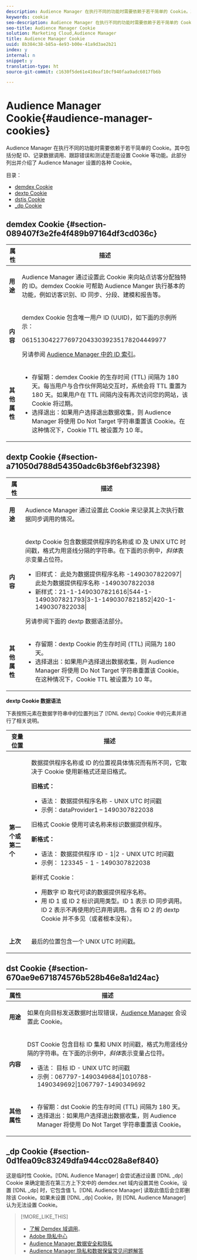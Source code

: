 ```yaml
---
description: Audience Manager 在执行不同的功能时需要依赖于若干简单的 Cookie。其中包括分配 ID、记录数据调用、跟踪错误和测试是否能设置 Cookie 等功能。此部分列出并介绍了 Audience Manager 设置的各种 Cookie。
keywords: cookie
seo-description: Audience Manager 在执行不同的功能时需要依赖于若干简单的 Cookie。其中包括分配 ID、记录数据调用、跟踪错误和测试是否能设置 Cookie 等功能。此部分列出并介绍了 Audience Manager 设置的各种 Cookie。
seo-title: Audience Manager Cookie
solution: Marketing Cloud,Audience Manager
title: Audience Manager Cookie
uuid: 8b384c38-b85a-4e93-b00e-41a9d3ae2b21
index: y
internal: n
snippet: y
translation-type: ht
source-git-commit: c1630f5de61e410eaf10cf940faa9adc6017fb6b

---
```



# Audience Manager Cookie{#audience-manager-cookies}

Audience Manager 在执行不同的功能时需要依赖于若干简单的 Cookie。其中包括分配 ID、记录数据调用、跟踪错误和测试是否能设置 Cookie 等功能。此部分列出并介绍了 Audience Manager 设置的各种 Cookie。

目录：

<ul class="simplelist"> 
 <li> <a href="../cookies-overview/cookies-am.md#section-089407f3e2fe4f489b97164df3cd036c" format="dita" scope="local"> demdex Cookie </a> </li> 
 <li> <a href="../cookies-overview/cookies-am.md#section-a71050d788d54350adc6b3f6ebf32398" format="dita" scope="local"> dextp Cookie </a> </li> 
 <li> <a href="../cookies-overview/cookies-am.md#section-670ae9e671874576b528b46e8a1d24ac" format="dita" scope="local"> dstjs Cookie </a> </li> 
 <li> <a href="../cookies-overview/cookies-am.md#section-0d1fea09c83249dfa944cc028a8ef840" format="dita" scope="local"> _dp Cookie </a> </li> 
</ul>

## demdex Cookie {#section-089407f3e2fe4f489b97164df3cd036c}

<table id="table_1CCF7EA2BC9E421F8DEECA5F611E33F6"> 
 <thead> 
  <tr> 
   <th colname="col1" class="entry"> 属性 </th> 
   <th colname="col2" class="entry"> 描述 </th> 
  </tr> 
 </thead>
 <tbody> 
  <tr> 
   <td colname="col1"> <p> <b>用途</b> </p> </td> 
   <td colname="col2"> <p> <span class="keyword">Audience Manager</span> 通过设置此 Cookie 来向站点访客分配独特的 ID。<span class="wintitle">demdex</span> Cookie 可帮助 <span class="keyword">Audience Manger</span> 执行基本的功能，例如访客识别、ID 同步、分段、建模和报告等。 </p> </td> 
  </tr> 
  <tr> 
   <td colname="col1"> <p> <b>内容</b> </p> </td> 
   <td colname="col2"> <p><span class="wintitle">demdex</span> Cookie 包含唯一用户 ID (UUID)，如下面的示例所示： </p> <p> <span class="codeph"> 06151304227769720433039235178204449977 </span> </p> <p>另请参阅 <a href="https://marketing.adobe.com/resources/help/en_US/aam/ids-in-aam.html" format="https" scope="external">Audience Manager 中的 ID 索引</a>。 </p> </td> 
  </tr> 
  <tr> 
   <td colname="col1"> <p> <b>其他属性</b> </p> </td> 
   <td colname="col2"> <p> 
     <ul id="ul_11291DA87C5045E880034E06C863BCDA"> 
      <li id="li_40C30A06A12449A4A8748621223CA71B">存留期：<span class="wintitle">demdex</span> Cookie 的生存时间 (TTL) 间隔为 180 天。每当用户与合作伙伴网站交互时，系统会将 TTL 重置为 180 天。如果用户在 TTL 间隔内没有再次访问您的网站，该 Cookie 将过期。 </li> 
      <li id="li_A589EDA2198249829207A183872EF1FF">选择退出：如果用户选择退出数据收集，则 <span class="keyword">Audience Manager</span> 将使用 <span class="codeph">Do Not Target</span> 字符串重置该 Cookie。在这种情况下，Cookie TTL 被设置为 10 年。 </li> 
     </ul> </p> </td> 
  </tr> 
 </tbody> 
</table>

## dextp Cookie {#section-a71050d788d54350adc6b3f6ebf32398}

<table id="table_7343C9C9ADD24D3FA693ECC76E4A4045"> 
 <thead> 
  <tr> 
   <th colname="col1" class="entry"> 属性 </th> 
   <th colname="col2" class="entry"> 描述 </th> 
  </tr> 
 </thead>
 <tbody> 
  <tr> 
   <td colname="col1"> <p> <b>用途</b> </p> </td> 
   <td colname="col2"> <p> <span class="keyword">Audience Manager</span> 通过设置此 Cookie 来记录其上次执行数据同步调用的情况。 </p> </td> 
  </tr> 
  <tr> 
   <td colname="col1"> <p> <b>内容</b> </p> </td> 
   <td colname="col2"> <p><span class="wintitle">dextp</span> Cookie 包含数据提供程序的名称或 ID 及 UNIX UTC 时间戳，格式为用竖线分隔的字符串。在下面的示例中，<i>斜体</i>表示变量占位符。 </p> <p> 
     <ul id="ul_80D0BC3FCF06470991E12712401D784A"> 
      <li id="li_03747A433CEB4756A26CD866E716B89D">旧样式：<span class="codeph"> <span class="varname"> 此处为数据提供程序名称 </span>-1490307822097| <span class="varname"> 此处为数据提供程序名称 </span>-1490307822038 </span> </li> 
      <li id="li_79E7000E82DB4ADA9E9887B017343B2D">新样式：<span class="codeph">21-1-1490307821616|544-1-1490307821793|3-1-1490307821852|420-1-1490307822038| </span> </li> 
     </ul> </p> <p>另请参阅下面的 dextp 数据语法部分。 </p> </td> 
  </tr> 
  <tr> 
   <td colname="col1"> <p> <b>其他属性</b> </p> </td> 
   <td colname="col2"> <p> 
     <ul id="ul_4922AC2CD55D4C888A6FBEB22F8B889B"> 
      <li id="li_91A68C44E53840379C2ACDED25468735">存留期：<span class="wintitle">dextp</span> Cookie 的生存时间 (TTL) 间隔为 180 天。 </li> 
      <li id="li_6B8C674EFAAC4DABA0A640CF29247F99">选择退出：如果用户选择退出数据收集，则 <span class="keyword">Audience Manager</span> 将使用 <span class="codeph">Do Not Target</span> 字符串重置该 Cookie。在这种情况下，Cookie TTL 被设置为 10 年。 </li> 
     </ul> </p> </td> 
  </tr> 
 </tbody> 
</table>

**dextp Cookie 数据语法**

下表按照元素在数据字符串中的位置列出了 [!DNL dextp] Cookie 中的元素并进行了相关说明。

<table id="table_BE00604B97F24F5A94AA4F566063D785"> 
 <thead> 
  <tr> 
   <th colname="col1" class="entry"> 变量位置 </th> 
   <th colname="col2" class="entry"> 描述 </th> 
  </tr> 
 </thead>
 <tbody> 
  <tr> 
   <td colname="col1"> <p> <b>第一个或第二个</b> </p> </td> 
   <td colname="col2"> <p>数据提供程序名称或 ID 的位置视具体情况而有所不同，它取决于 Cookie 使用新格式还是旧格式。 </p> <p> <b>旧格式：</b> </p> <p> 
     <ul id="ul_5BFBF40E3FE849CA859030F2D070FDF6"> 
      <li id="li_E8F4DC0CB15B472ABE9892B3A61D7F77">语法：<span class="codeph"> <span class="varname"> 数据提供程序名称 </span> - <span class="varname"> UNIX UTC 时间戳 </span> </span> </li> 
      <li id="li_7CD8B101156140F49EA97B18E9591402">示例：<span class="codeph">dataProvider1 – 1490307822038 </span> </li> 
     </ul> </p> <p>旧格式 Cookie 使用可读名称来标识数据提供程序。 </p> <p> <b>新格式：</b> </p> <p> 
     <ul id="ul_AC6225CA781746148C125F21DFED1ED9"> 
      <li id="li_29C4B52E398B4EA28944980A15B05A57">语法：<span class="codeph"> <span class="varname"> 数据提供程序 ID </span> - 1|2 - <span class="varname"> UNIX UTC 时间戳 </span> </span> </li> 
      <li id="li_3BF30CA5FED242DF96E0B54AFC64B06F">示例：<span class="codeph"> 123345 - 1 - 1490307822038 </span> </li> 
     </ul> </p> <p>新样式 Cookie： </p> <p> 
     <ul id="ul_F05A91A455FA44C7A71186C0C9E31630"> 
      <li id="li_A8C9638173684359BABC4207845A4F48">用数字 ID 取代可读的数据提供程序名称。 </li> 
      <li id="li_28F1E2DB24904E53BE9718AD788CE61E">用 ID 1 或 ID 2 标识调用类型。ID 1 表示 ID 同步调用。ID 2 表示不再使用的已弃用调用。含有 ID 2 的 dextp Cookie 并不多见（或者根本没有）。 </li> 
     </ul> </p> </td> 
  </tr> 
  <tr> 
   <td colname="col1"> <p> <b>上次</b> </p> </td> 
   <td colname="col2"> <p>最后的位置包含一个 UNIX UTC 时间戳。 </p> </td> 
  </tr> 
 </tbody> 
</table>

## dst Cookie {#section-670ae9e671874576b528b46e8a1d24ac}

<table id="table_83AE9B6350C6408BAECD9FCF33022B98"> 
 <thead> 
  <tr> 
   <th colname="col1" class="entry"> 属性 </th> 
   <th colname="col2" class="entry"> 描述 </th> 
  </tr> 
 </thead>
 <tbody> 
  <tr> 
   <td colname="col1"> <p> <b>用途</b> </p> </td> 
   <td colname="col2"> <p> 如果在向<span class="keyword">目标</span>发送数据时出现错误，<a href="https://marketing.adobe.com/resources/help/en_US/aam/c_destinations.html" format="https" scope="external">Audience Manager</a> 会设置此 Cookie。 </p> </td> 
  </tr> 
  <tr> 
   <td colname="col1"> <p> <b>内容</b> </p> </td> 
   <td colname="col2"> <p> <span class="wintitle">DST</span> Cookie 包含目标 ID 集和 UNIX 时间戳，格式为用竖线分隔的字符串。在下面的示例中，<i>斜体</i>表示变量占位符。 </p> <p> 
     <ul id="ul_CE98076A02DA413486C1D341E9806889"> 
      <li id="li_850209D956644749B98C7A208C825C15">语法：<span class="codeph"> <span class="varname"> 目标 ID </span> - <span class="varname"> UNIX UTC 时间戳 </span> </span> </li> 
      <li id="li_4A22152C70844733982230EBF7B9EB78">示例：<span class="codeph">067797-1490349684|1010788-1490349692|1067797-1490349692 </span> </li> 
     </ul> </p> </td> 
  </tr> 
  <tr> 
   <td colname="col1"> <p> <b>其他属性</b> </p> </td> 
   <td colname="col2"> <p> 
     <ul id="ul_5D13DD701B484B51BF2808A69A919106"> 
      <li id="li_4E665114C63246FBA32A4E19984D2693">存留期：<span class="wintitle">dst</span> Cookie 的生存时间 (TTL) 间隔为 180 天。 </li> 
      <li id="li_A682B566704F43D2AB72487EFF212474">选择退出：如果用户选择退出数据收集，则 <span class="keyword">Audience Manager</span> 将使用 <span class="codeph">Do Not Target</span> 字符串重置该 Cookie。 </li> 
     </ul> </p> </td> 
  </tr> 
 </tbody> 
</table>

## _dp Cookie {#section-0d1fea09c83249dfa944cc028a8ef840}

这是临时性 Cookie。[!DNL Audience Manager] 会尝试通过设置 [!DNL _dp] Cookie 来确定能否在第三方上下文中的 demdex.net 域内设置其他 Cookie。设置 [!DNL _dp] 时，它包含值 1。[!DNL Audience Manager] 读取此值后会立即删除该 Cookie。如果未设置 [!DNL _dp] Cookie，则 [!DNL Audience Manager] 认为无法设置 Cookie。

>[!MORE_LIKE_THIS]
>
>* [了解 Demdex 域调用](https://marketing.adobe.com/resources/help/en_US/aam/demdex-calls.html)。
>* [Adobe 隐私中心](http://www.adobe.com/cn/privacy.html)
>* [Audience Manager 数据安全和隐私](https://marketing.adobe.com/resources/help/en_US/aam/c_data_security_and_privacy.html)
>* [Audience Manager 隐私和数据保留常见问题解答](https://marketing.adobe.com/resources/help/en_US/aam/faq_privacy.html)

